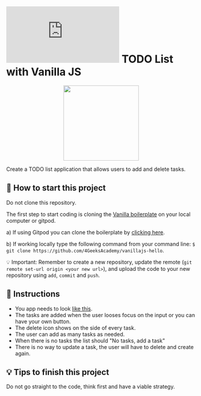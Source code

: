 # ![alt text](https://assets.breatheco.de/apis/img/images.php?blob&random&cat=icon&tags=breathecode,32) TODO List with Vanilla JS

<p align="center">
  <img height="200" src="https://github.com/alesanchezr/todolist-vanilla-js/blob/master/preview.gif?raw=true" />
</p>

Create a TODO list application that allows users to add and delete tasks.

## 🌱  How to start this project

Do not clone this repository.

The first step to start coding is cloning the [Vanilla boilerplate](https://github.com/4GeeksAcademy/vanillajs-hello) on your local computer or gitpod.

a) If using Gitpod you can clone the boilerplate by [clicking here](https://gitpod.io/#https://github.com/4GeeksAcademy/vanillajs-hello).

b) If working locally type the following command from your command line: `$ git clone https://github.com/4GeeksAcademy/vanillajs-hello`.

💡 Important: Remember to create a new repository, update the remote (`git remote set-url origin <your new url>`), and upload the code to your new repository using `add`, `commit` and `push`.

## 📝 Instructions

- You app needs to look [like this](https://github.com/alesanchezr/todolist-vanilla-js/blob/master/preview.gif?raw=true).
- The tasks are added when the user looses focus on the input or you can have your own button.
- The delete icon shows on the side of every task.
- The user can add as many tasks as needed.
- When there is no tasks the list should "No tasks, add a task"
- There is no way to update a task, the user will have to delete and create again.

## 💡 Tips to finish this project

Do not go straight to the code, think first and have a viable strategy.
